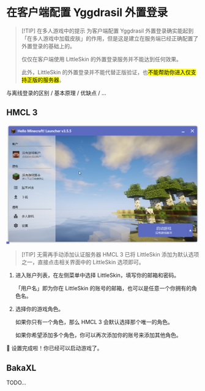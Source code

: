 # 在客户端配置 Yggdrasil 外置登录

> [!TIP] 在多人游戏中的提示
> 为客户端配置 Yggdrasil 外置登录确实能起到「在多人游戏中加载皮肤」的作用，但是这是建立在服务端已经正确配置了外置登录的基础上的。
>
> 仅仅在客户端使用 LittleSkin 的外置登录服务并不能达到任何效果。
>
> 此外，LittleSkin 的外置登录并不能代替正版验证，也<mark>不能帮助你进入仅支持正版的服务器</mark>。

<NCard title="🤔 什么是外置登录？" link="/yggdrasil/#什么是外置登录" >
与离线登录的区别 / 基本原理 / 优缺点 / ...
</NCard>

## HMCL 3

![HMCL 3 操作流程](./assets/hmcl-3-5-5.webp)

> [!TIP] 无需再手动添加认证服务器
> HMCL 3 已将 LittleSkin 添加为默认选项之一，直接点击相关界面中的 LittleSkin 选项即可。

1. 进入账户列表，在左侧菜单中选择 LittleSkin，填写你的邮箱和密码。

   「用户名」即为你在 LittleSkin 的账号的邮箱，也可以是任意一个你拥有的角色名。

2. 选择你的游戏角色。

    如果你只有一个角色，那么 HMCL 3 会默认选择那个唯一的角色。

    如果你希望添加多个角色，你可以再次添加你的账号来添加其他角色。

:tada: 设置完成啦！你已经可以启动游戏了。

## BakaXL

TODO...
